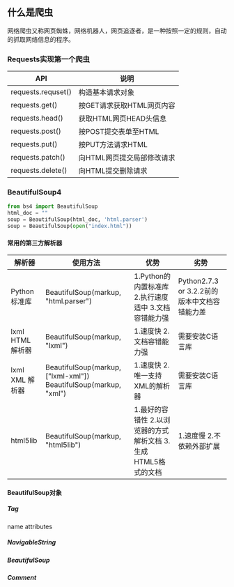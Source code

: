 ## 什么是爬虫
网络爬虫又称网页蜘蛛，网络机器人，网页追逐者，是一种按照一定的规则，自动的抓取网络信息的程序。

### Requests实现第一个爬虫
API | 说明
--- | ---
requests.requset() | 构造基本请求对象
requests.get() | 按GET请求获取HTML网页内容
requests.head() | 获取HTML网页HEAD头信息
requests.post() | 按POST提交表单至HTML
requests.put() | 按PUT方法请求HTML
requests.patch() | 向HTML网页提交局部修改请求
requests.delete() | 向HTML提交删除请求

### BeautifulSoup4
```python
from bs4 import BeautifulSoup
html_doc = ""
soup = BeautifulSoup(html_doc, 'html.parser')
soup = BeautifulSoup(open("index.html"))
```

#### 常用的第三方解析器
解析器 | 使用方法 | 优势 | 劣势
--- | --- | --- | ---
Python标准库 | BeautifulSoup(markup, "html.parser") | 1.Python的内置标准库 2.执行速度适中 3.文档容错能力强 | Python2.7.3 or 3.2.2前的版本中文档容错能力差
lxml HTML 解析器 | BeautifulSoup(markup, "lxml") | 1.速度快 2.文档容错能力强 | 需要安装C语言库
lxml XML 解析器 | BeautifulSoup(markup, ["lxml-xml"]) BeautifulSoup(markup, "xml") | 1.速度快 2.唯一支持XML的解析器 | 需要安装C语言库
html5lib | BeautifulSoup(markup, "html5lib") | 1.最好的容错性 2.以浏览器的方式解析文档 3.生成HTML5格式的文档 | 1.速度慢 2.不依赖外部扩展

#### BeautifulSoup对象
##### Tag
name
attributes

##### NavigableString
##### BeautifulSoup
##### Comment